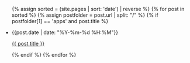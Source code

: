 <ul>
  {% assign sorted = (site.pages | sort: 'date') | reverse %}
  {% for post in sorted %}
    {% assign postfolder = post.url | split: "/" %}
    {% if postfolder[1] == 'apps' and post.title %}
      <li>
        <p>{{post.date | date: "%Y-%m-%d %H:%M"}}</p>
        <p><a href="{{ post.url }}">{{ post.title }}</a></p>
      </li>
    {% endif %}
  {% endfor %}
</ul>
